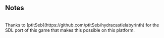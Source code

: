 ## Notes
<br/>
Thanks to [ptitSeb](https://github.com/ptitSeb/hydracastlelabyrinth) for the SDL port of this game that makes this possible on this platform.
<br/>
